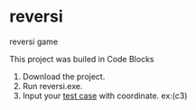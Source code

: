# reversi
reversi game

This project was builed in Code Blocks
<ol>
  <li>Download the project.
  <li>Run reversi.exe.
  <li>Input your <a href="http://www.soongsky.com/othello/database/">test case</a> with coordinate. ex:(c3)
</ol>
